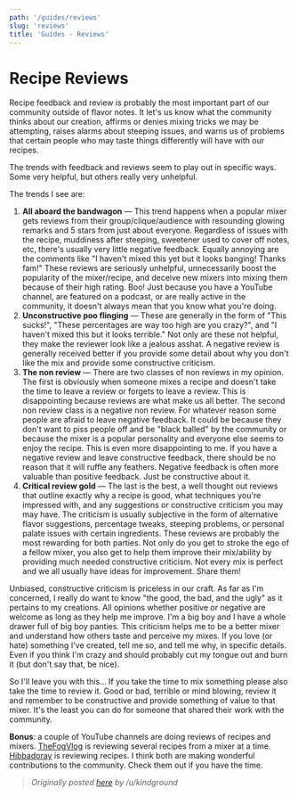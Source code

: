 ```yaml
---
path: '/guides/reviews'
slug: 'reviews'
title: 'Guides - Reviews'
---
```


# Recipe Reviews

Recipe feedback and review is probably the most important part of our community outside of flavor notes. It let's us know what the community thinks about our creation, affirms or denies mixing tricks we may be attempting, raises alarms about steeping issues, and warns us of problems that certain people who may taste things differently will have with our recipes.

The trends with feedback and reviews seem to play out in specific ways. Some very helpful, but others really very unhelpful.

The trends I see are:

1. **All aboard the bandwagon** &mdash; This trend happens when a popular mixer gets reviews from their group/clique/audience with resounding glowing remarks and 5 stars from just about everyone. Regardless of issues with the recipe, muddiness after steeping, sweetener used to cover off notes, etc, there's usually very little negative feedback. Equally annoying are the comments like "I haven't mixed this yet but it looks banging! Thanks fam!" These reviews are seriously unhelpful, unnecessarily boost the popularity of the mixer/recipe, and deceive new mixers into mixing them because of their high rating. Boo! Just because you have a YouTube channel, are featured on a podcast, or are really active in the community, it doesn't always mean that you know what you're doing.
2. **Unconstructive poo flinging** &mdash; These are generally in the form of "This sucks!", "These percentages are way too high are you crazy?", and "I haven't mixed this but it looks terrible." Not only are these not helpful, they make the reviewer look like a jealous asshat. A negative review is generally received better if you provide some detail about why you don't like the mix and provide some constructive criticism.
3. **The non review** &mdash; There are two classes of non reviews in my opinion. The first is obviously when someone mixes a recipe and doesn't take the time to leave a review or forgets to leave a review. This is disappointing because reviews are what make us all better. The second non review class is a negative non review. For whatever reason some people are afraid to leave negative feedback. It could be because they don't want to piss people off and be "black balled" by the community or because the mixer is a popular personality and everyone else seems to enjoy the recipe. This is even more disappointing to me. If you have a negative review and leave constructive feedback, there should be no reason that it will ruffle any feathers. Negative feedback is often more valuable than positive feedback. Just be constructive about it.
4. **Critical review gold** &mdash; The last is the best, a well thought out reviews that outline exactly why a recipe is good, what techniques you're impressed with, and any suggestions or constructive criticism you may may have. The criticism is usually subjective in the form of alternative flavor suggestions, percentage tweaks, steeping problems, or personal palate issues with certain ingredients. These reviews are probably the most rewarding for both parties. Not only do you get to stroke the ego of a fellow mixer, you also get to help them improve their mix/ability by providing much needed constructive criticism. Not every mix is perfect and we all usually have ideas for improvement. Share them!

Unbiased, constructive criticism is priceless in our craft. As far as I'm concerned, I really do want to know "the good, the bad, and the ugly" as it pertains to my creations. All opinions whether positive or negative are welcome as long as they help me improve. I'm a big boy and I have a whole drawer full of big boy panties. This criticism helps me to be a better mixer and understand how others taste and perceive my mixes. If you love (or hate) something I've created, tell me so, and tell me why, in specific details. Even if you think I'm crazy and should probably cut my tongue out and burn it (but don't say that, be nice).

So I'll leave you with this&hellip; If you take the time to mix something please also take the time to review it. Good or bad, terrible or mind blowing, review it and remember to be constructive and provide something of value to that mixer. It's the least you can do for someone that shared their work with the community.

**Bonus**: a couple of YouTube channels are doing reviews of recipes and mixers. [TheFogVlog](https://www.youtube.com/channel/UC1W5UVScPHoFyJO3o8S-YSg) is reviewing several recipes from a mixer at a time. [Hibbadoray](https://www.youtube.com/channel/UCFJiizdsKmPufY39iKGAz8w) is reviewing recipes. I think both are making wonderful contributions to the community. Check them out if you have the time.

> _Originally posted [here](https://redd.it/a0fdtm) by /u/kindground_
